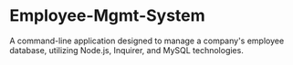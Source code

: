 # Employee-Mgmt-System
A command-line application designed to manage a company's employee database, utilizing Node.js, Inquirer, and MySQL technologies.
